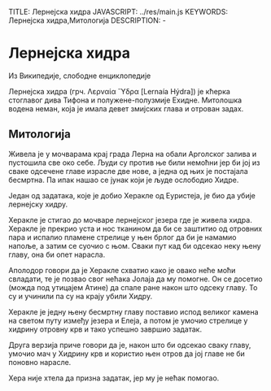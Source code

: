 TITLE: Лернејска хидра
JAVASCRIPT: ../res/main.js
KEYWORDS: Лернејска хидра,Митологија
DESCRIPTION: -
# Лернејска хидра

Из Википедије, слободне енциклопедије

Лернејска хидра (грч. Λερναία Ὕδρα [Lernaía Hýdra]) је кћерка стоглавог дива Тифона и полужене-полузмије Ехидне.
Митолошка водена неман, која је имала девет змијских глава и отрован задах. 

## Митологија

Живела је у мочварама крај града Лерна на обали Арголског залива и пустошила све око себе. Људи су против ње били немоћни јер би јој из сваке одсечене главе израсле две нове, а једна од њих је постајала бесмртна. Па ипак нашао се јунак који је људе ослободио Хидре.

Један од задатака, које је добио Херакле од Еуристеја, је био да убије лернејску хидру.

Херакле је стигао до мочваре лернејског језера где је живела хидра. Херакле је прекрио уста и нос тканином да би се заштитио од отровних пара и испалио пламене стрелице у њен брлог да би је намамио напоље, а затим се суочио с њом. Сваки пут кад би одсекао неку њену главу, она би опет нарасла.

Аполодор говори да је Херакле схватио како је овако неће моћи свладати, те је позвао свог нећака Јолаја да му помогне. Он се досетио (можда под утицајем Атине) да спале ране након што одсеку главу. То су и учинили па су на крају убили Хидру.

Херакле је једну њену бесмртну главу поставио испод великог камена на светом путу између језера и Елеја, а потом је умочио стрелице у хидрину отровну крв и тако успешно завршио задатак.

Друга верзија приче говори да је, након што би одсекао сваку главу, умочио мач у Хидрину крв и користио њен отров да јој главе не би поновно нарасле.

Хера није хтела да призна задатак, јер му је нећак помогао. 

